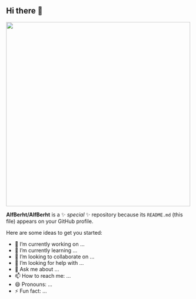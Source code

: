 ## Hi there 👋

<div id="header" align="left">
  <img src="https://github.com/AlfBerht/Temp/blob/main/Fun_stuff_14.gif" width="500px"/>
</div>


**AlfBerht/AlfBerht** is a ✨ _special_ ✨ repository because its `README.md` (this file) appears on your GitHub profile.

Here are some ideas to get you started:

- 🔭 I’m currently working on ...
- 🌱 I’m currently learning ...
- 👯 I’m looking to collaborate on ...
- 🤔 I’m looking for help with ...
- 💬 Ask me about ...
- 📫 How to reach me: ...
- 😄 Pronouns: ...
- ⚡ Fun fact: ...


